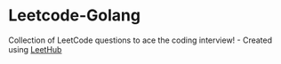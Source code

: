 # Leetcode-Golang
Collection of LeetCode questions to ace the coding interview! - Created using [LeetHub](https://github.com/QasimWani/LeetHub)
